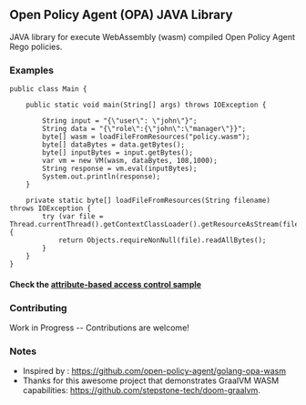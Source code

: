## Open Policy Agent (OPA) JAVA Library
JAVA library for execute WebAssembly (wasm) compiled Open Policy Agent Rego policies.

### Examples

```
public class Main {

    public static void main(String[] args) throws IOException {

        String input = "{\"user\": \"john\"}";
        String data = "{\"role\":{\"john\":\"manager\"}}";
        byte[] wasm = loadFileFromResources("policy.wasm");
        byte[] dataBytes = data.getBytes();
        byte[] inputBytes = input.getBytes();
        var vm = new VM(wasm, dataBytes, 108,1000);
        String response = vm.eval(inputBytes);
        System.out.println(response);
    }

    private static byte[] loadFileFromResources(String filename) throws IOException {
        try (var file = Thread.currentThread().getContextClassLoader().getResourceAsStream(filename)) {
            return Objects.requireNonNull(file).readAllBytes();
        }
    }
}
```
#### Check the [attribute-based access control sample](https://github.com/shashimalcse/rampart/tree/main/modules/opa-samples/attribute-based-access-control) 

### Contributing
Work in Progress -- Contributions are welcome! 

### Notes

- Inspired by : https://github.com/open-policy-agent/golang-opa-wasm
- Thanks for this awesome project that demonstrates GraalVM WASM capabilities: https://github.com/stepstone-tech/doom-graalvm.

